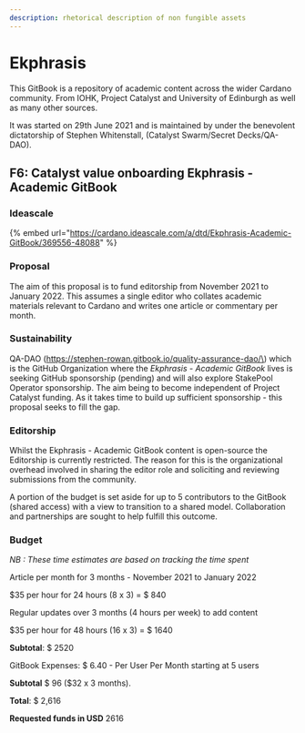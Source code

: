 ```yaml
---
description: rhetorical description of non fungible assets
---
```


# Ekphrasis

This GitBook is a repository of academic content across the wider Cardano community. From IOHK, Project Catalyst and University of Edinburgh as well as many other sources.

It was started on 29th June 2021 and is maintained by under the benevolent dictatorship of Stephen Whitenstall, \(Catalyst Swarm/Secret Decks/QA-DAO\). 

## F6: Catalyst value onboarding Ekphrasis - Academic GitBook

### Ideascale

{% embed url="https://cardano.ideascale.com/a/dtd/Ekphrasis-Academic-GitBook/369556-48088" %}

### **Proposal**

The aim of this proposal is to fund editorship from November 2021 to January 2022. This assumes a single editor who collates academic materials relevant to Cardano and writes one article or commentary per month.

###  **Sustainability**

QA-DAO \(https://stephen-rowan.gitbook.io/quality-assurance-dao/\) which is the GitHub Organization where the _Ekphrasis - Academic GitBook_ lives is seeking GitHub sponsorship \(pending\) and will also explore StakePool Operator sponsorship. The aim being to become independent of Project Catalyst funding. As it takes time to build up sufficient sponsorship - this proposal seeks to fill the gap.

### **Editorship**

Whilst the Ekphrasis - Academic GitBook content is open-source the Editorship is currently restricted. The reason for this is the organizational overhead involved in sharing the editor role and soliciting and reviewing submissions from the community.

A portion of the budget is set aside for up to 5 contributors to the GitBook \(shared access\) with a view to transition to a shared model. Collaboration and partnerships are sought to help fulfill this outcome. 

### **Budget**

_NB : These time estimates are based on tracking the time spent_

Article per month for 3 months - November 2021 to January 2022

$35 per hour for 24 hours \(8 x 3\) = $ 840

Regular updates over 3 months \(4 hours per week\) to add content

$35 per hour for 48 hours \(16 x 3\) = $ 1640

**Subtotal**: $ 2520

GitBook Expenses: $ 6.40 - Per User Per Month starting at 5 users

**Subtotal** $ 96 \($32 x 3 months\).

**Total**: $ 2,616

 **Requested funds in USD** 2616





